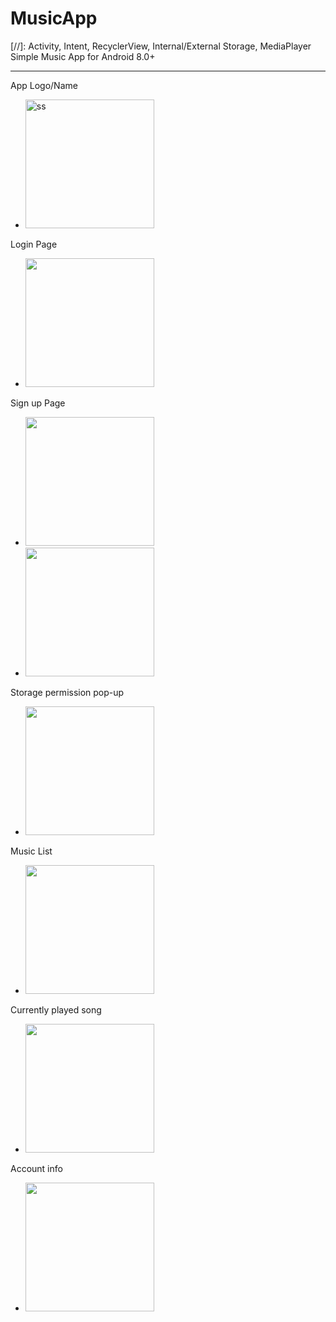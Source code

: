 # MusicApp
 [//]: Activity, Intent, RecyclerView, Internal/External Storage, MediaPlayer
 Simple Music App for Android 8.0+

***
App Logo/Name
* <img width="206" alt="ss" src="https://github.com/gulsoy83/MusicApp/assets/46426033/17c2ef55-0ed3-4f85-ba9f-ea7dcea0b0c3">

Login Page
* <img src="https://github.com/gulsoy83/MusicApp/assets/46426033/341a397f-4958-40a7-ac93-9a48a8df1486" width="206" />

Sign up Page
* <img src="https://github.com/gulsoy83/MusicApp/assets/46426033/3d46af50-6fb7-466c-bc2e-011acea8e63a" width="206" />

* <img src="https://github.com/gulsoy83/MusicApp/assets/46426033/1b33ed02-7d77-452c-bb1e-6500f8e0b51c" width="206" />

Storage permission pop-up
* <img src="https://github.com/gulsoy83/MusicApp/assets/46426033/c7701ee7-f911-44b6-82e3-c53f03e7bc12" width="206" />

Music List
* <img src="https://github.com/gulsoy83/MusicApp/assets/46426033/583cb3cf-5f2d-46c6-9e20-9bb02908b148" width="206" />

Currently played song
* <img src="https://github.com/gulsoy83/MusicApp/assets/46426033/ca425726-a56d-4154-b57e-cb446bbac759" width="206" />

Account info
* <img src="https://github.com/gulsoy83/MusicApp/assets/46426033/b33fa545-106c-4782-8922-e2fe55a59407" width="206" />


